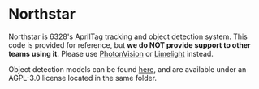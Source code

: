 # Northstar

Northstar is 6328's AprilTag tracking and object detection system. This code is provided for reference, but **we do NOT provide support to other teams using it**. Please use [PhotonVision](https://photonvision.org) or [Limelight](https://limelightvision.io) instead.

Object detection models can be found [here](https://drive.google.com/drive/folders/1l3Bx3FGBGiY3hcpaPtvrNNPMZHChCi9w?usp=sharing), and are available under an AGPL-3.0 license located in the same folder.